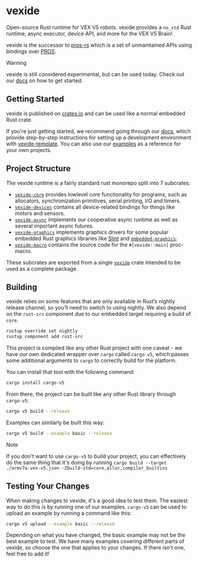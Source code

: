 # vexide

Open-source Rust runtime for VEX V5 robots. vexide provides a `no_std` Rust runtime, async executor, device API, and more for the VEX V5 Brain!

vexide is the successor to [pros-rs](https://github.com/vexide/pros-rs) which is a set of unmaintained APIs using bindings over [PROS](https://github.com/purduesigbots/pros).

> [!WARNING]
> vexide is still considered experimental, but can be used today. Check out our [docs](https://vexide.dev/docs) on how to get started.

## Getting Started

vexide is published on [crates.io](https://crates.io/crates/vexide) and can be used like a normal embedded Rust crate.

If you're just getting started, we recommend going through our [docs](https://vexide.dev/docs/), which provide step-by-step instructions for setting up a development environment with [vexide-template](https://github.com/vexide/vexide-template). You can also use our [examples](./examples/) as a reference for your own projects.

## Project Structure

The vexide runtime is a fairly standard rust monorepo split into 7 subcrates:

- [`vexide-core`](https://crates.io/crates/vexide_core) provides lowlevel core functionality for programs, such as allocators, synchronization primitives, serial printing, I/O and timers.
- [`vexide-devices`](https://crates.io/crates/vexide_devices) contains all device-related bindings for things like motors and sensors.
- [`vexide-async`](https://crates.io/crates/vexide_async) implements our cooperative async runtime as well as several important async futures.
- [`vexide-graphics`](https://crates.io/crates/vexide_graphics) implements graphics drivers for some popular embedded Rust graphics libraries like [Slint] and [`embedded-graphics`].
- [`vexide-macro`](https://crates.io/crates/vexide_macro) contains the source code for the `#[vexide::main]` proc-macro.

These subcrates are exported from a single [`vexide`](https://github.com/vexide/vexide/blob/main/packages/vexide/src/lib.rs) crate intended to be used as a complete package.

[Slint]: https://slint.dev/
[`embedded-graphics`]: https://crates.io/crates/embedded-graphics

## Building

vexide relies on some features that are only available in Rust’s nightly release channel, so you’ll need to switch to using nightly. We also depend on the `rust-src` component due to our embedded target requiring a build of `core`.

```sh
rustup override set nightly
rustup component add rust-src
```

This project is compiled like any other Rust project with one caveat - we have our own dedicated wrapper over `cargo` called `cargo-v5`, which passes some additional arguments to `cargo` to correctly build for the platform.

You can install that tool with the following command:

```sh
cargo install cargo-v5
```

From there, the project can be built like any other Rust library through `cargo-v5`:

```sh
cargo v5 build --release
```

Examples can similarly be built this way:

```sh
cargo v5 build --example basic --release
```

> [!NOTE]
> If you don't want to use `cargo-v5` to build your project, you can effectively do the same thing that it's doing by running `cargo build --target ./armv7a-vex-v5.json -Zbuild-std=core,alloc,compiler_builtins`

## Testing Your Changes

When making changes to vexide, it's a good idea to test them. The easiest way to do this is by running one of our examples. `cargo-v5` can be used to upload an example by running a command like this:

```sh
cargo v5 upload --example basic --release
```

Depending on what you have changed, the basic example may not be the best example to test. We have many examples covering different parts of vexide, so choose the one that applies to your changes. If there isn't one, feel free to add it!
